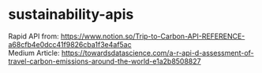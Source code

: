 # sustainability-apis
Rapid API from: https://www.notion.so/Trip-to-Carbon-API-REFERENCE-a68cfb4e0dcc41f9826cba1f3e4af5ac  
Medium Article: https://towardsdatascience.com/a-r-api-d-assessment-of-travel-carbon-emissions-around-the-world-e1a2b8508827
